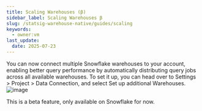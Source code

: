 ```yaml
---
title: Scaling Warehouses (β)
sidebar_label: Scaling Warehouses β
slug: /statsig-warehouse-native/guides/scaling
keywords:
  - owner:vm
last_update:
  date: 2025-07-23
---
```



You can now connect multiple Snowflake warehouses to your account, enabling better query performance by automatically distributing query jobs across all available warehouses. To set it up, you can head over to Settings > Project > Data Connection, and select Set up additional Warehouses.
![image](https://github.com/user-attachments/assets/d3d4d05a-7627-4b0e-9ba7-aa4e6fe561e4)

This is a beta feature, only available on Snowflake for now.
